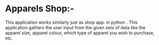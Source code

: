 # Apparels Shop:-
This application works similarly just as shop app. in python .
This application gathers the user input from the given sets of data like the apparel size, apparel colour, which type of apparel you wish to purchase, etc.
